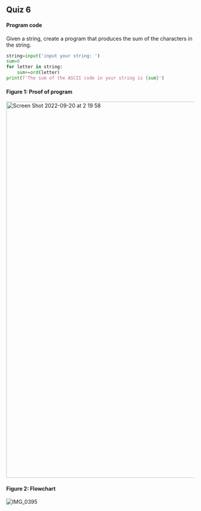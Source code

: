 ## Quiz 6
#### Program code
Given a string, create a program that produces the sum of the characters in the string.
```.py
string=input('input your string: ')
sum=0
for letter in string:
    sum+=ord(letter)
print(f'The sum of the ASCII code in your string is {sum}')
```
#### Figure 1: Proof of program 
<img width="1005" alt="Screen Shot 2022-09-20 at 2 19 58" src="https://user-images.githubusercontent.com/105724334/191078118-3c66fbb7-9999-495d-bc19-70d33a43040d.png">

#### Figure 2: Flowchart
![IMG_0395](https://user-images.githubusercontent.com/105724334/193406161-75c5b3ab-8250-4314-93e2-966182376e55.jpg)
